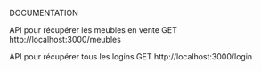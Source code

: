 DOCUMENTATION


API pour récupérer les meubles en vente
GET http://localhost:3000/meubles

API pour récupérer tous les logins
GET http://localhost:3000/login